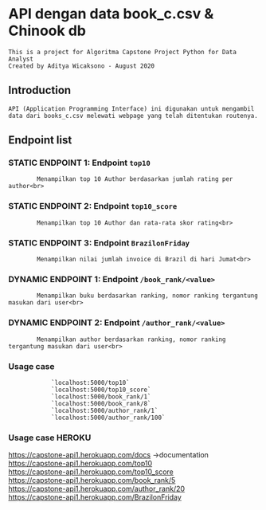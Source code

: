 # API dengan data book_c.csv & Chinook db</h1>
    This is a project for Algoritma Capstone Project Python for Data Analyst
    Created by Aditya Wicaksono - August 2020
## Introduction 
    API (Application Programming Interface) ini digunakan untuk mengambil data dari books_c.csv melewati webpage yang telah ditentukan routenya.

## Endpoint list

### STATIC ENDPOINT 1:  Endpoint `top10`
            Menampilkan top 10 Author berdasarkan jumlah rating per author<br>

### STATIC ENDPOINT 2: Endpoint `top10_score`
            Menampilkan top 10 Author dan rata-rata skor rating<br>
            
### STATIC ENDPOINT 3: Endpoint `BrazilonFriday`
            Menampilkan nilai jumlah invoice di Brazil di hari Jumat<br>

### DYNAMIC ENDPOINT 1: Endpoint `/book_rank/<value>`
            Menampilkan buku berdasarkan ranking, nomor ranking tergantung masukan dari user<br>

### DYNAMIC ENDPOINT 2: Endpoint `/author_rank/<value>`
            Menampilkan author berdasarkan ranking, nomor ranking tergantung masukan dari user<br>

### Usage case

                `localhost:5000/top10`
                `localhost:5000/top10_score`
                `localhost:5000/book_rank/1`
                `localhost:5000/book_rank/8`
                `localhost:5000/author_rank/1`
                `localhost:5000/author_rank/100`
### Usage case HEROKU
https://capstone-api1.herokuapp.com/docs ->documentation <br>
https://capstone-api1.herokuapp.com/top10 <br>
https://capstone-api1.herokuapp.com/top10_score <br>
https://capstone-api1.herokuapp.com/book_rank/5 <br>
https://capstone-api1.herokuapp.com/author_rank/20 <br>
https://capstone-api1.herokuapp.com/BrazilonFriday

